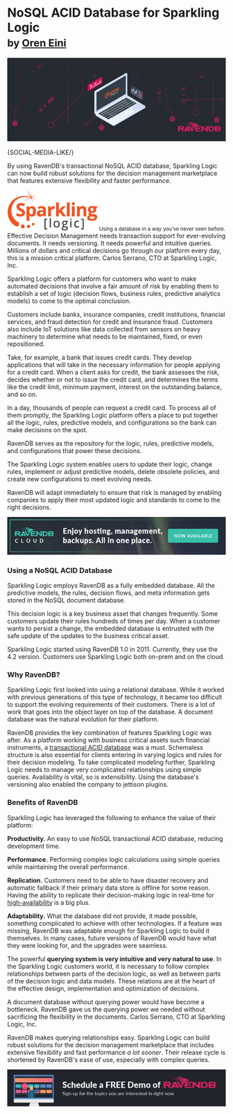 # NoSQL ACID Database for Sparkling Logic <br/><small>by <a href="mailto:ayende@hibernatingrhinos.com">Oren Eini</a></small>

![Document database indexing in RavenDB compared to MongoDB, another NoSQL document database, as well as the relational database, PostgreSQL. Indexing document properties.](images/how-sparkling-logic-uses-ravendb-nosql-document-database.jpg)

{SOCIAL-MEDIA-LIKE/}

By using RavenDB's transactional NoSQL ACID database, Sparkling Logic can now build robust solutions for the decision management marketplace that features extensive flexibility and faster performance.

<div class="flex-vertical text-center margin-top-sm margin-bottom-sm" style="align-items:center">
    <img src="images/sparkling-logic.png" class="img-responsive m-0-auto" alt="Sparkling Logic"/>
    <small class="margin-top-sm">Using a database in a way you’ve never seen before.</small>
</div>

<div class="f-s-quote margin-top-sm margin-bottom-sm">
    <span class="quote-content">Effective Decision Management needs transaction support for ever-evolving documents. It needs versioning. It needs powerful and intuitive queries. Millions of dollars and critical decisions go through our platform every day, this is a mission critical platform.</span>
    <span class="quote-author margin-top-xs margin-bottom-xs">Carlos Serrano, CTO at Sparkling Logic, Inc.</span>
</div>

Sparkling Logic offers a platform for customers who want to make automated decisions that involve a fair amount of risk by enabling them to establish a set of logic (decision flows, business rules, predictive analytics models) to come to the optimal conclusion.

Customers include banks, insurance companies, credit institutions, financial services, and fraud detection for credit and insurance fraud. Customers also include IoT solutions like data collected from sensors on heavy machinery to determine what needs to be maintained, fixed, or even repositioned. 

Take, for example, a bank that issues credit cards. They develop applications that will take in the necessary information for people applying for a credit card. When a client asks for credit, the bank assesses the risk, decides whether or not to issue the credit card, and determines the terms like the credit limit, minimum payment, interest on the outstanding balance, and so on.

In a day, thousands of people can request a credit card. To process all of them promptly, the Sparkling Logic platform offers a place to put together all the logic, rules, predictive models, and configurations so the bank can make decisions on the spot.

RavenDB serves as the repository for the logic, rules, predictive models, and configurations that power these decisions.

The Sparkling Logic system enables users to update their logic, change rules, implement or adjust predictive models, delete obsolete policies, and create new configurations to meet evolving needs.

RavenDB will adapt immediately to ensure that risk is managed by enabling companies to apply their most updated logic and standards to come to the right decisions.

<div class="margin-top margin-bottom">
    <a href="https://cloud.ravendb.net"><img src="images/ravendb-cloud.png" class="img-responsive m-0-auto" alt="RavenDB Cloud"/></a>
</div>

### Using a NoSQL ACID Database

Sparkling Logic employs RavenDB as a fully embedded database. All the predictive models, the rules, decision flows, and meta information gets stored in the NoSQL document database.

This decision logic is a key business asset that changes frequently. Some customers update their rules hundreds of times per day. When a customer wants to persist a change, the embedded database is entrusted with the safe update of the updates to the business critical asset.

Sparkling Logic started using RavenDB 1.0 in 2011. Currently, they use the 4.2 version. Customers use Sparkling Logic both on-prem and on the cloud.

### Why RavenDB?

Sparkling Logic first looked into using a relational database. While it worked with previous generations of this type of technology, it became too difficult to support the evolving requirements of their customers. There is a lot of work that goes into the object layer on top of the database. A document database was the natural evolution for their platform.

RavenDB provides the key combination of features Sparkling Logic was after. As a platform working with business critical assets such financial instruments, a [transactional ACID database](https://ravendb.net/why-ravendb/acid-transactions) was a must. Schemaless structure is also essential for clients entering in varying logics and rules for their decision modeling. To take complicated modeling further, Sparkling Logic needs to manage very complicated relationships using simple queries. Availability is vital, so is extensibility. Using the database's versioning also enabled the company to jettison plugins.

### Benefits of RavenDB

Sparkling Logic has leveraged the following to enhance the value of their platform:

**Productivity.** An easy to use NoSQL transactional ACID database, reducing development time.

**Performance.** Performing complex logic calculations using simple queries while maintaining the overall performance.

**Replication.** Customers need to be able to have disaster recovery and automatic fallback if their primary data store is offline for some reason. Having the ability to replicate their decision-making logic in real-time for [high-availability](https://ravendb.net/why-ravendb/high-availability) is a big plus.

**Adaptability.** What the database did not provide, it made possible, something complicated to achieve with other technologies. If a feature was missing, RavenDB was adaptable enough for Sparkling Logic to build it themselves. In many cases, future versions of RavenDB would have what they were looking for, and the upgrades were seamless.

The powerful **querying system is very intuitive and very natural to use**. In the Sparkling Logic customers world, it is necessary to follow complex relationships between parts of the decision logic, as well as between parts of the decision logic and data models. These relations are at the heart of the effective design, implementation and optimization of decisions.

<div class="f-s-quote margin-top-sm margin-bottom-sm">
    <span class="quote-content">A document database without querying power would have become a bottleneck. RavenDB gave us the querying power we needed without sacrificing the flexibility in the documents.</span>
    <span class="quote-author margin-top-xs margin-bottom-xs">Carlos Serrano, CTO at Sparkling Logic, Inc.</span>
</div>

RavenDB makes querying relationships easy. Sparkling Logic can build robust solutions for the decision management marketplace that includes extensive flexibility and fast performance *a lot sooner*. Their release cycle is shortened by RavenDB's ease of use, especially with complex queries.

<div class="margin-top margin-bottom-xs">
    <a href="https://ravendb.net/live-demo"><img src="images/live-demo-banner.jpg" class="img-responsive m-0-auto" alt="Schedule a FREE Demo of RavenDB"/></a>
</div>